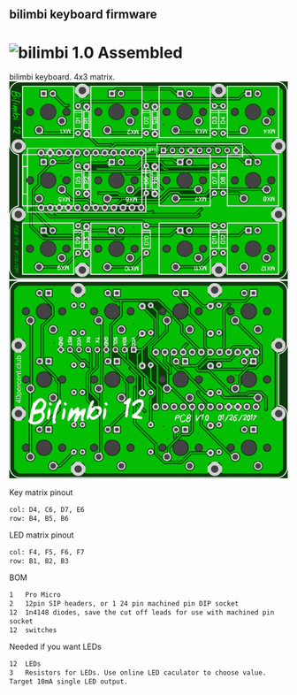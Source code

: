 ## bilimbi keyboard firmware
![bilimbi 1.0 Assembled](bilimbi.jpg)
======================
bilimbi keyboard. 4x3 matrix.
![bilimbi 1.0 PCB Front](pcb-top.png)
![bilimbi 1.0 PCB Bottom](pcb-bottom.png)


Key matrix pinout

    col: D4, C6, D7, E6
    row: B4, B5, B6

	
LED matrix pinout

    col: F4, F5, F6, F7
    row: B1, B2, B3


BOM

    1	Pro Micro
    2	12pin SIP headers, or 1 24 pin machined pin DIP socket
    12	1n4148 diodes, save the cut off leads for use with machined pin socket
    12	switches

	
Needed if you want LEDs

    12	LEDs
    3	Resistors for LEDs. Use online LED caculator to choose value. Target 10mA single LED output.
